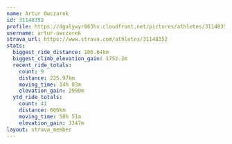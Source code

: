 ```yaml
---
name: Artur Owczarek
id: 31148352
profile: https://dgalywyr863hv.cloudfront.net/pictures/athletes/31148352/15906846/1/large.jpg
username: artur-owczarek
strava_url: https://www.strava.com/athletes/31148352
stats:
  biggest_ride_distance: 106.64km
  biggest_climb_elevation_gain: 1752.2m
  recent_ride_totals:
    count: 9
    distance: 225.97km
    moving_time: 14h 03m
    elevation_gain: 2990m
  ytd_ride_totals:
    count: 41
    distance: 666km
    moving_time: 50h 51m
    elevation_gain: 3347m
layout: strava_member
--- 
```

